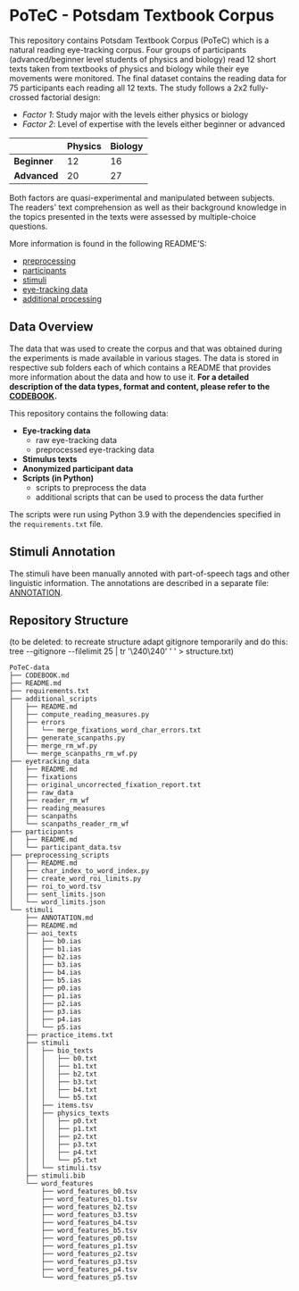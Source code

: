 # PoTeC - Potsdam Textbook Corpus

This repository contains Potsdam Textbook Corpus (PoTeC) which is a natural reading eye-tracking corpus.
Four groups of participants (advanced/beginner level students of physics and biology) read 12 short 
texts taken from textbooks of physics and biology while their eye movements were monitored. 
The final dataset contains the reading data for 75 participants each reading all 12 texts.
The study follows a 2x2 fully-crossed factorial design:
* _Factor 1_: Study major with the levels either physics or biology
* _Factor 2_: Level of expertise with the levels either beginner or advanced

|              | Physics | Biology |
|--------------|---------|---------|
| **Beginner** | 12      | 16      |
| **Advanced** | 20      | 27      |

Both factors are quasi-experimental and manipulated between subjects.
The readers' text comprehension as well as their background 
knowledge in the topics presented in the texts were assessed by multiple-choice questions. 

More information is found in the following README'S:
* [preprocessing](./preprocessing_scripts/README.md)
* [participants](./participants/README.md)
* [stimuli](./stimuli/README.md)
* [eye-tracking data](./eyetracking_data/README.md)
* [additional processing](./additional_scripts/README.md)



## Data Overview
The data that was used to create the corpus and that was obtained during the experiments is made available in various stages. 
The data is stored in respective sub folders each of which contains a README that provides more information 
about the data and how to use it. **For a detailed description of the data types, format and content, please refer to the 
[CODEBOOK](./CODEBOOK.md).**

This repository contains the following data:
* **Eye-tracking data**
  * raw eye-tracking data
  * preprocessed eye-tracking data
* **Stimulus texts**
* **Anonymized participant data**
* **Scripts (in Python)**
  * scripts to preprocess the data
  * additional scripts that can be used to process the data further

The scripts were run using Python 3.9 with the dependencies specified in the `requirements.txt` file.


## Stimuli Annotation
The stimuli have been manually annoted with part-of-speech tags and other linguistic information. The annotations are described
in a separate file: [ANNOTATION](stimuli/ANNOTATION.md).

## Repository Structure
(to be deleted: to recreate structure adapt gitignore temporarily and do this:  tree --gitignore --filelimit 25 | tr '\240\240' ' ' > structure.txt)

    PoTeC-data
    ├── CODEBOOK.md
    ├── README.md
    ├── requirements.txt
    ├── additional_scripts
    │   ├── README.md
    │   ├── compute_reading_measures.py
    │   ├── errors
    │   │   └── merge_fixations_word_char_errors.txt
    │   ├── generate_scanpaths.py
    │   ├── merge_rm_wf.py
    │   └── merge_scanpaths_rm_wf.py
    ├── eyetracking_data
    │   ├── README.md
    │   ├── fixations
    │   ├── original_uncorrected_fixation_report.txt
    │   ├── raw_data 
    │   ├── reader_rm_wf
    │   ├── reading_measures
    │   ├── scanpaths
    │   └── scanpaths_reader_rm_wf
    ├── participants
    │   ├── README.md
    │   └── participant_data.tsv
    ├── preprocessing_scripts
    │   ├── README.md
    │   ├── char_index_to_word_index.py
    │   ├── create_word_roi_limits.py
    │   ├── roi_to_word.tsv
    │   ├── sent_limits.json
    │   └── word_limits.json
    └── stimuli
        ├── ANNOTATION.md
        ├── README.md
        ├── aoi_texts
        │   ├── b0.ias
        │   ├── b1.ias
        │   ├── b2.ias
        │   ├── b3.ias
        │   ├── b4.ias
        │   ├── b5.ias
        │   ├── p0.ias
        │   ├── p1.ias
        │   ├── p2.ias
        │   ├── p3.ias
        │   ├── p4.ias
        │   └── p5.ias
        ├── practice_items.txt
        ├── stimuli
        │   ├── bio_texts
        │   │   ├── b0.txt
        │   │   ├── b1.txt
        │   │   ├── b2.txt
        │   │   ├── b3.txt
        │   │   ├── b4.txt
        │   │   └── b5.txt
        │   ├── items.tsv
        │   ├── physics_texts
        │   │   ├── p0.txt
        │   │   ├── p1.txt
        │   │   ├── p2.txt
        │   │   ├── p3.txt
        │   │   ├── p4.txt
        │   │   └── p5.txt
        │   └── stimuli.tsv
        ├── stimuli.bib
        └── word_features
            ├── word_features_b0.tsv
            ├── word_features_b1.tsv
            ├── word_features_b2.tsv
            ├── word_features_b3.tsv
            ├── word_features_b4.tsv
            ├── word_features_b5.tsv
            ├── word_features_p0.tsv
            ├── word_features_p1.tsv
            ├── word_features_p2.tsv
            ├── word_features_p3.tsv
            ├── word_features_p4.tsv
            └── word_features_p5.tsv

